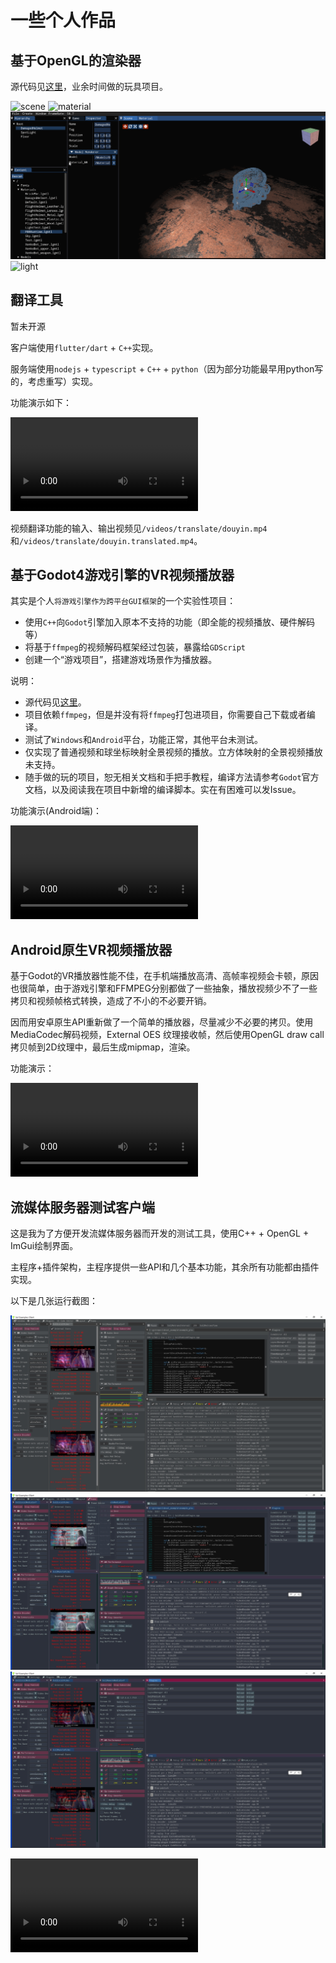 # 一些个人作品

## 基于OpenGL的渲染器

源代码见[这里](https://github.com/carlcc/Loong)，业余时间做的玩具项目。

![scene](images/loong/scene.gif)
![material](images/loong/material.gif)
![material2](images/loong/material2.gif)
![light](images/loong/light.gif)

## 翻译工具

暂未开源

客户端使用`flutter/dart` + `C++`实现。

服务端使用`nodejs` + `typescript` + `C++` + `python`（因为部分功能最早用python写的，考虑重写）实现。

功能演示如下：

<video src="https://github.com/carlcc/someworks/assets/12776190/08c01a19-d820-40fa-bfa2-b93fab3bdbca"></video>

视频翻译功能的输入、输出视频见`/videos/translate/douyin.mp4`和`/videos/translate/douyin.translated.mp4`。

## 基于Godot4游戏引擎的VR视频播放器

其实是个人`将游戏引擎作为跨平台GUI框架`的一个实验性项目：

- 使用`C++`向`Godot`引擎加入原本不支持的功能（即全能的视频播放、硬件解码等）
- 将基于`ffmpeg`的视频解码框架经过包装，暴露给`GDScript`
- 创建一个“游戏项目”，搭建游戏场景作为播放器。

说明：
- 源代码见[这里](https://github.com/carlcc/GodotVRVideoPlayer)。
- 项目依赖`ffmpeg`，但是并没有将`ffmpeg`打包进项目，你需要自己下载或者编译。
- 测试了`Windows`和`Android`平台，功能正常，其他平台未测试。
- 仅实现了普通视频和球坐标映射全景视频的播放。立方体映射的全景视频播放未支持。
- 随手做的玩的项目，恕无相关文档和手把手教程，编译方法请参考`Godot`官方文档，以及阅读我在项目中新增的编译脚本。实在有困难可以发Issue。

功能演示(Android端)：

<video src="https://github.com/carlcc/someworks/assets/12776190/2069b1e0-a69e-483a-b81f-4fe5075f0de2"></video>

## Android原生VR视频播放器

基于Godot的VR播放器性能不佳，在手机端播放高清、高帧率视频会卡顿，原因也很简单，由于游戏引擎和FFMPEG分别都做了一些抽象，播放视频少不了一些拷贝和视频帧格式转换，造成了不小的不必要开销。

因而用安卓原生API重新做了一个简单的播放器，尽量减少不必要的拷贝。使用MediaCodec解码视频，External OES 纹理接收帧，然后使用OpenGL draw call拷贝帧到2D纹理中，最后生成mipmap，渲染。

功能演示：

<video src="https://github.com/carlcc/someworks/assets/12776190/84fe48f0-1031-4aba-b0da-0e616b1b5db5"></video>

## 流媒体服务器测试客户端

这是我为了方便开发流媒体服务器而开发的测试工具，使用C++ + OpenGL + ImGui绘制界面。

主程序+插件架构，主程序提供一些API和几个基本功能，其余所有功能都由插件实现。

以下是几张运行截图：

![截图1](/images/solexample/1.png)
![截图2](/images/solexample/2.png)
![截图3](/images/solexample/3.png)

<video src="https://github.com/carlcc/someworks/assets/12776190/752a4042-2236-4c3b-9241-63bf89834be0"></video>